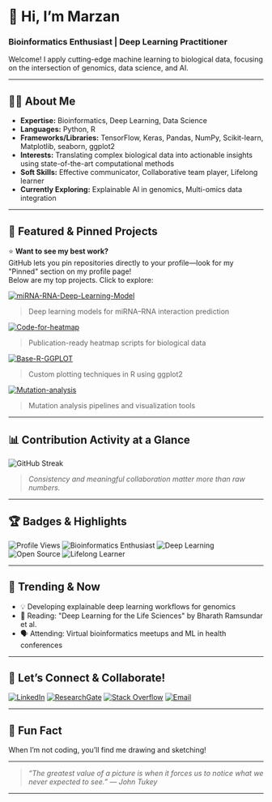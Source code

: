 # 👋 Hi, I’m Marzan

### Bioinformatics Enthusiast | Deep Learning Practitioner

Welcome! I apply cutting-edge machine learning to biological data, focusing on the intersection of genomics, data science, and AI.

---

## 🧑‍💻 About Me

- **Expertise:** Bioinformatics, Deep Learning, Data Science
- **Languages:** Python, R
- **Frameworks/Libraries:** TensorFlow, Keras, Pandas, NumPy, Scikit-learn, Matplotlib, seaborn, ggplot2
- **Interests:** Translating complex biological data into actionable insights using state-of-the-art computational methods
- **Soft Skills:** Effective communicator, Collaborative team player, Lifelong learner
- **Currently Exploring:** Explainable AI in genomics, Multi-omics data integration

---

## 🚀 Featured & Pinned Projects

⭐️ **Want to see my best work?**  
GitHub lets you pin repositories directly to your profile—look for my "Pinned" section on my profile page!  
Below are my top projects. Click to explore:

[![miRNA-RNA-Deep-Learning-Model](https://img.shields.io/badge/-miRNA--RNA--Deep--Learning--Model-blueviolet?logo=github&style=for-the-badge)](https://github.com/Marzan1/miRNA-RNA-Deep-Learning-Model)
> Deep learning models for miRNA–RNA interaction prediction

[![Code-for-heatmap](https://img.shields.io/badge/-Code--for--heatmap-orange?logo=r&logoColor=white&style=for-the-badge)](https://github.com/Marzan1/Code-for-heatmap)
> Publication-ready heatmap scripts for biological data

[![Base-R-GGPLOT](https://img.shields.io/badge/-Base--R--GGPLOT-333399?logo=r&logoColor=white&style=for-the-badge)](https://github.com/Marzan1/Base-R-GGPLOT)
> Custom plotting techniques in R using ggplot2

[![Mutation-analysis](https://img.shields.io/badge/-Mutation--analysis-009688?logo=python&logoColor=white&style=for-the-badge)](https://github.com/Marzan1/Mutation-analysis)
> Mutation analysis pipelines and visualization tools

---

## 📊 Contribution Activity at a Glance

![GitHub Streak](https://github-readme-streak-stats.herokuapp.com/?user=Marzan1&theme=default)
> _Consistency and meaningful collaboration matter more than raw numbers._

---

## 🏆 Badges & Highlights

![Profile Views](https://komarev.com/ghpvc/?username=Marzan1&style=flat-square)
![Bioinformatics Enthusiast](https://img.shields.io/badge/Bioinformatics-Enthusiast-success?style=flat-square)
![Deep Learning](https://img.shields.io/badge/Deep%20Learning-Practitioner-blueviolet?style=flat-square)
![Open Source](https://img.shields.io/badge/Open%20Source-Contributor-important?style=flat-square)
![Lifelong Learner](https://img.shields.io/badge/Lifelong-Learner-informational?style=flat-square)

---

## 📰 Trending & Now

- 💡 Developing explainable deep learning workflows for genomics
- 📖 Reading: "Deep Learning for the Life Sciences" by Bharath Ramsundar et al.
- 🗣️ Attending: Virtual bioinformatics meetups and ML in health conferences

---

## 🤝 Let’s Connect & Collaborate!

[![LinkedIn](https://img.shields.io/badge/LinkedIn-blue?logo=linkedin&style=flat-square)](https://www.linkedin.com/in/marzan25/)
[![ResearchGate](https://img.shields.io/badge/ResearchGate-00CCBB?logo=researchgate&logoColor=white&style=flat-square)](https://www.researchgate.net/profile/Abdullah-Marzan)
[![Stack Overflow](https://img.shields.io/badge/StackOverflow-FE7A16?logo=stackoverflow&logoColor=white&style=flat-square)](https://stackoverflow.com/users/16745549/abdullah-al-marzan)
[![Email](https://img.shields.io/badge/Email-D14836?logo=gmail&logoColor=white&style=flat-square)](mailto:marzansust16@gmail.com)

---

## 🎨 Fun Fact

When I’m not coding, you’ll find me drawing and sketching!

---

> *“The greatest value of a picture is when it forces us to notice what we never expected to see.” — John Tukey*

---

<!--
🌱 Always open to collaboration on projects blending biology and machine learning.
Pin your repositories using the GitHub UI for maximum impact!
-->
